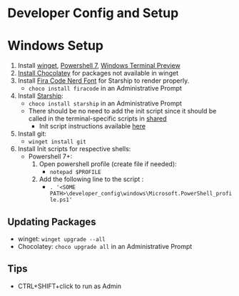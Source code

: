 # Developer Config and Setup

# Windows Setup
1. Install [winget](https://docs.microsoft.com/en-us/powershell/scripting/install/installing-powershell-core-on-windows?view=powershell-7.1#install-powershell-via-the-windows-package-manager), [Powershell 7](https://docs.microsoft.com/en-us/powershell/scripting/install/installing-powershell-core-on-windows?view=powershell-7.1#install-powershell-via-the-windows-package-manager), [Windows Terminal Preview](https://www.microsoft.com/store/productId/9N8G5RFZ9XK3)
2. [Install Chocolatey](https://chocolatey.org/install) for packages not available in winget
3. Install [Fira Code Nerd Font](https://github.com/tonsky/FiraCode) for Starship to render properly.
   * `choco install firacode` in an Administrative Prompt
4. Install [Starship](https://starship.rs/):
   * `choco install starship` in an Administrative Prompt
   * There should be no need to add the init script since it should be called in the terminal-specific scripts in [shared](./shared)
     * Init script instructions available [here](https://starship.rs/guide/#%F0%9F%9A%80-installation)
5. Install git:
   * `winget install git`
6. Install Init scripts for respective shells:
    * Powershell 7+:
      1. Open powershell profile (create file if needed):
         * `notepad $PROFILE`
      2. Add the following line to the script :
         * `. '<SOME PATH>\developer_config\windows\Microsoft.PowerShell_profile.ps1'`

## Updating Packages
* winget: `winget upgrade --all`
* Chocolatey: `choco upgrade all` in an Administrative Prompt

## Tips
* CTRL+SHIFT+click to run as Admin